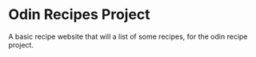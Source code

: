 # Odin Recipes Project
A basic recipe website that will a list of some recipes, for the odin recipe project.
